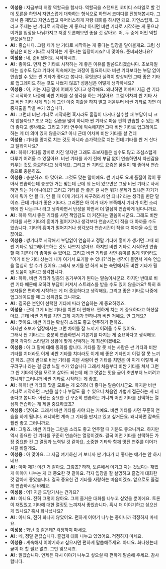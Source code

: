 - **이성용** : 지금부터 저랑 역할극을 합시다.
역할극을 스탠드인 코미디 스타일로 할 건데
토론을 하면서 자연스럽게 대화하는 형식으로 하면서
코미디를 진행해봅시다.
그래서 좀 재밌고 자연스럽고 유머러스하게 저랑 대화를 하시면 돼요.
자연스럽게.
그리고 주제는 싼 기타로 시작하는 게 좋으냐
아니면 비싼 기타로 시작하는 게 좋으냐
이거를 입장을 나눠가지고
저랑 토론해보면 좋을 것 같아요.
어, 두 중에 어떤 역할 맡으실래요?
- **AI** : 좋습니다. 그럼 제가 싼 기타로 시작하는 게 좋다는 입장을 맡아볼게요. 그럼 성용님은 비싼 기타로 시작하는 게 좋다는 입장이시죠? 네 맞아요. 준비되셨나요?
- **이성용** : 네, 준비됐어요. 시작하시죠.
- **AI** : 좋아요. 먼저 싼 기타로 시작하는 게 좋은 이유를 말씀드리겠습니다. 초보자일 때는 실수도 많고 기타에 익숙해지는 과정이 필요하니까 비싼 기타보다는 부담 없이 연습할 수 있는 싼 기타가 좋다고 봅니다. 무엇보다 실력이 향상되면 그때 좋은 기타로 업그레이드 하는 것도 나쁘지 않죠? 성용님은 어떻게 생각하세요?
- **이성용** : 아, 저는 지금 말에 어폐가 있다고 생각해요. 왜냐하면 어차피 지금 싼 기타로 시작하고 나중에 비싼 기타를 살 생각을 하는 거잖아요. 그럼 어차피 싼 기타 사고 비싼 기타 사게 되는데 그런 이중 지출을 하지 말고 처음부터 비싼 기타로 가면 이중지출을 막을 수가 있습니다.
- **AI** : 그런데 비싼 기타로 시작하면 혹시라도 흠집이 나거나 실수할 때 부담이 더 크지 않을까요? 초보 때는 실습을 많이 하니까 싼 기타로 마음 편히 연습할 수 있는 게 더 좋다고 생각해요. 그리고 기타 연주에 익숙해지면 그때 비싼 기타로 업그레이드하는 게 더 의미 있지 않을까요? 아니 근데 어차피 비싼 기타를 살 건데
- **이성용** : 기타를 망치로 치는 것도 아니라 손가락으로 치는 건데 기타를 싼 거 산다고 달라지나요?
- **AI** : 하하! 기타를 망치로 치진 않지만 그래도 초보자들은 실수도 많고 조심스럽게 다루기 어려울 수 있잖아요. 비싼 기타를 사기 전에 부담 없이 연습하면서 자신감을 키우는 것도 중요하다고 생각해요. 그리고 싼 기타도 요즘은 품질이 꽤 좋아서 연습용으로 충분하죠.
- **이성용** : 충분하죠. 아 맞아요. 그것도 맞는 말이에요. 싼 기타도 요새 품질이 많이 좋아서 연습하는데 충분한 거는 맞는데 근데 뭐 돈이 있으면은 그냥 비싼 기타로 사서 하면 되는 거 아니에요? 그리고 기타를 안 좋은 걸 사면 뭐가 문제가 있냐면 자기가 이게 뭐가 안 될 때, 안 될 때 이게 기타가 싸구려라서 안 되나? 라는 생각을 한단 말이죠. 근데 기타가 좋은 기타다. 그러면은 아 이거 내가 부족해서 기타가 이런 소리밖에 안 나는구나 라고 생각하면서 반성을 하면서 더 열심히 연습하게 된다니까요.
- **AI** : 하하
역시 좋은 기타를 사면 책임감도
더 커진다는 말씀이시군요. 그래도 비싼 기타를 사면 기타의 흥미가 떨어지거나
생각보다 연습시간이 적을 때
아까울 수도 있습니다.
기타의 흥미가 떨어지거나 생각보다 연습시간이 적을 때 아까울 수도 있잖아요.
- **이성용** : 쌍기타로 시작해서 부담없이 연습하고 정말 기타에 흥미가 생기면 그때 비싼 기타로 업그레이드하는 것도 나쁘지 않아요. 하지만 비싼 기타로 시작하면 연습할 때 기분이 더 좋아질 수 있어요. 그리고 비싼 기타를 사면 흥미를 잃게 되더라도 "이거 비싼 기타 샀는데 내가 여기서 포기할 수 있나?"라는 생각이 들면서 계속 연습을 열심히 할 수가 있어요. 그래서 포기를 안 하게 되는 측면에서도 비싼 기타가 훨씬 도움이 된다고 생각합니다.
- **AI** : 하하, 비싼 기타가 일종의 동기부여가 된다는 말씀이시군요. 하지만 반대로 비싼 기타 때문에 오히려 부담이 커져서 스트레스를 받을 수도 있지 않을까요? 특히 초보자들은 편하게 시작하는 게 더 중요하다고 생각해요. 그리고 좋은 기타로 나중에 업그레이드할 때 그 성취감도 크니까요.
- **AI** : 결국은 본인이 선택한 기타에 따라 연습하는 게 중요하겠죠.
- **이성용** : 근데 그게 비싼 기타를 치면 더 편해요.
편하게 치는 게 중요하다고 하셨잖아요.
근데 비싼 기타를 치면 그게 치기가 편하니까 비싼 거예요. 안 그래요?
- **AI** : 맞아요. 비싼 기타는 확실히 소리도 좋고 연주하기 편하죠.  
하지만 초보자 입장에서는 그런 차이를 잘 느끼기 어려울 수도 있어요.  
그래서 싼 기타로도 충분히 연습하면서 기본기를 다지는 게 중요하다고 생각해요.  
결국 각자의 스타일과 상황에 맞게 선택하는 게 최선이겠네요.
- **이성용** : 아 그 말에 대해 동의를 합니다.
기타를 잘 못 치는 사람은
싼 기타와
비싼 기타를 치더라도 이게 비싼 기타를 치더라도 이게 왜 좋은 기타인지
이걸 잘 못 느끼긴 하죠.
근데 반대로 비싼 기타를 치던 사람이
싼 기타를 치면은
아 이게 이렇게 싸구려구나 라는 걸
금방 느낄 수가 있습니다
그래서 처음부터 비싼 기타를 쳐서
그런 그 싼 기타의 맛을 모르고 살아도 되는데
왜 그 맛없는 맛을
굳이 초반부터 느끼려고 합니까?
그러니까 비싼 기타로 시작하는 게 좋죠.
- **AI** : 하하! 싼 기타의 맛을 모르는 게 오히려 더 좋다는 말씀이시군요.
하지만 비싼 기타로 시작하면 그만큼 실수나 부담도 클 수 있으니
처음엔 가볍게 접근하는 게 더 좋다고 봅니다.
어쨌든 중요한 건 꾸준히 연습하는 거니까 어떤 기타를 선택하든 열심히
연습하는 게 제일 중요하겠죠?
- **이성용** : 맞아요. 그래서 비싼 기타를 사야 되는 거예요.
비싼 기타를 사면 꾸준히 연습을 하게 됩니다.
왜냐하면 계속 그 기타를 만지고 있고 싶거든요.
왜냐하면 감촉도 훨씬 좋고 그러니까요.
- **AI** : 그렇죠. 비싼 기타는 그만큼 소리도 좋고 연주할 때 기분도 좋으니까요. 하지만 역시 중요한 건 기타를 꾸준히 연습하는 열정이겠죠. 결국 어떤 기타를 선택하든 가장 중요한 건 그 열정과 노력일 것 같아요. 소중한 기타와 함께 멋진 연주를 이어가시길 바랄게요.
- **이성용** : 아 맞아요.
그 지금 얘기하신 거 보니까
싼 기타가 더 좋다는 얘기는 안 하시네요.
- **AI** : 아마 제가 이긴 거 같아요. 그렇죠? 하하, 토론에서 이기고 지는 것보다는 재밌게 이야기 나누는 게 더 중요한 것 같아요. 각자 입장을 잘 설명하고 즐겁게 대화한 것 같아서 좋았습니다. 결국 중요한 건 기타를 사랑하는 마음이겠죠. 앞으로도 즐겁게 연습하시길 바래요.
- **이성용** : 어? 지금 도망가시는 건가요?
- **AI** : 아니요. 전혀 그렇지 않아요.
그저 즐거운 대화를 나누고 싶었을 뿐이에요.
토론이 재밌었고 기타에 대한 열정도 느껴져서 좋았습니다.
혹시 더 이야기하고 싶으신 게 있나요? 혹시 화나셨나요?
- **AI** : 아니요, 전혀 화나지 않았어요. 편하게 이야기 나누는 중이니까 걱정하지 마세요.
- **이성용** : 화난 것 같은데? 걱정하지 마세요.
- **AI** : 네, 정말 괜찮습니다. 즐겁게 대화 나누고 있었어요. 걱정하지 마세요.
- **이성용** : 계속해서 이야기하고 싶으시면 편하게 말씀해주세요. 아니요. 화나셨는데 굳이 더 할 필요 없죠. 그만 잊으시죠.
- **AI** : 알겠습니다. 언제든 다시 이야기 나누고 싶으실 때 편하게 말씀해 주세요. 감사합니다.

